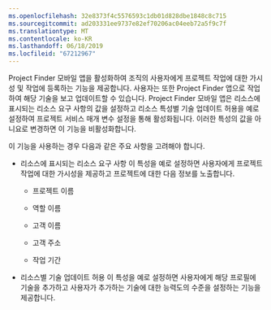 ```yaml
---
ms.openlocfilehash: 32e8373f4c5576593c1db01d828dbe1848c8c715
ms.sourcegitcommit: ad203331ee9737e82ef70206ac04eeb72a5f9c7f
ms.translationtype: MT
ms.contentlocale: ko-KR
ms.lasthandoff: 06/18/2019
ms.locfileid: "67212967"
---
```

Project Finder 모바일 앱을 활성화하여 조직의 사용자에게 프로젝트 작업에 대한 가시성 및 작업에 등록하는 기능을 제공합니다. 사용자는 또한 Project Finder 앱으로 작업하여 해당 기술을 보고 업데이트할 수 있습니다. Project Finder 모바일 앱은 리소스에 표시되는 리소스 요구 사항의 값을 설정하고 리소스 특성별 기술 업데이트 허용을 예로 설정하여 프로젝트 서비스 매개 변수 설정을 통해 활성화됩니다. 이러한 특성의 값을 아니요로 변경하면 이 기능을 비활성화합니다.  
  
 이 기능을 사용하는 경우 다음과 같은 주요 사항을 고려해야 합니다.  
  
-   리소스에 표시되는 리소스 요구 사항 이 특성을 예로 설정하면 사용자에게 프로젝트 작업에 대한 가시성을 제공하고 프로젝트에 대한 다음 정보를 노출합니다.  
  
    -   프로젝트 이름  
  
    -   역할 이름  
  
    -   고객 이름  
  
    -   고객 주소  
  
    -   작업 기간  
  
-   리소스별 기술 업데이트 허용 이 특성을 예로 설정하면 사용자에게 해당 프로필에 기술을 추가하고 사용자가 추가하는 기술에 대한 능력도의 수준을 설정하는 기능을 제공합니다.